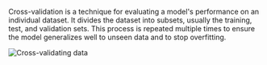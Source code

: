 Cross-validation is a technique for evaluating a model's performance on an individual dataset. It divides the dataset into subsets, usually the training, test, and validation sets. This process is repeated multiple times to ensure the model generalizes well to unseen data and to stop overfitting.

![Cross-validating data](https://assets.roadmap.sh/guest/cross-validationing-data-uha2b.png) 